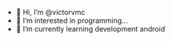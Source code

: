 - 👋 Hi, I’m @victorvmc
- 👀 I’m interested in programming...
- 🌱 I’m currently learning development android

<!---
victorvmc/victorvmc is a ✨ special ✨ repository because its `README.md` (this file) appears on your GitHub profile.
You can click the Preview link to take a look at your changes.
--->
